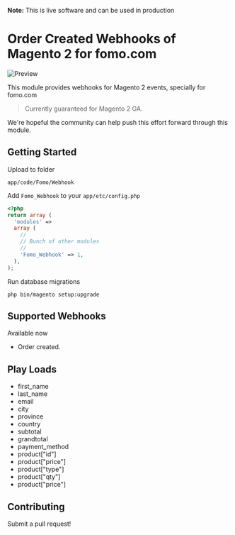 **Note:** This is live software and can be used in production

# Order Created Webhooks of Magento 2 for fomo.com

![Preview](http://prontoinfosys.com/Screenshot_4.jpg)

This module provides webhooks for Magento 2 events, specially for fomo.com

> Currently guaranteed for Magento 2 GA.

We're hopeful the community can help push this effort forward through this module.

## Getting Started

Upload to folder
```
app/code/Fomo/Webhook
```

Add `Fomo_Webhook` to your `app/etc/config.php`
```php
<?php
return array (
  'modules' => 
  array (
    //
    // Bunch of other modules
    // 
    'Fomo_Webhook' => 1,
  ),
);
```

Run database migrations
```
php bin/magento setup:upgrade
```

## Supported Webhooks

Available now
- Order created.

## Play Loads

- first_name
- last_name
- email
- city
- province
- country
- subtotal
- grandtotal
- payment_method
- product["id"]
- product["price"]
- product["type"]
- product["qty"]
- product["price"]


## Contributing

Submit a pull request!
